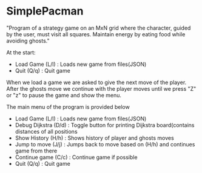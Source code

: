 # SimplePacman
"Program of a strategy game on an MxN grid where the character, guided by the user, must visit all squares. Maintain energy by eating food while avoiding ghosts."

At the start:
- Load Game      (L/l) : Loads new game from files(JSON)
- Quit           (Q/q) : Quit game

When we load a game we are asked to give the next move of the player. After the ghosts move we continue with the player moves until we press "Z" or "z" to pause 
the game and show the menu.

The main menu of the program is provided below
- Load Game      (L/l) : Loads new game from files(JSON)
- Debug Dijkstra (D/d) : Toggle button for printing Dijkstra board(contains distances of all positions
- Show History   (H/h) : Shows history of player and ghosts moves
- Jump to move   (J/j) : Jumps back to move based on (H/h) and continues game from there
- Continue game  (C/c) : Continue game if possible
- Quit           (Q/q) : Quit game
